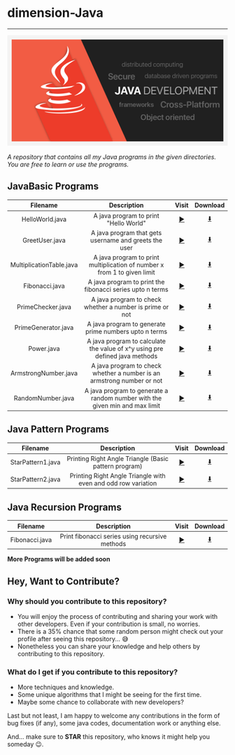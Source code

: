 # dimension-Java
---
![Java Banner](https://raw.githubusercontent.com/kode-logger/resource-data-storage/main/dimension-java/JavaBanner.jpg)

*A repository that contains all my Java programs in the given directories. You are free to learn or use the programs.*

## JavaBasic Programs

| Filename             | Description | Visit | Download |
| :----:               |    :----:     | :----:       | :----: |
| HelloWorld.java      | A java program to print "Hello World"       | [:arrow_forward:](https://github.com/kode-logger/dimension-Java/tree/main/JavaBasic/HelloWorld "HelloWorld.java") | [:arrow_down:](https://raw.githubusercontent.com/kode-logger/dimension-Java/main/JavaBasic/HelloWorld/HelloWorld.java "HelloWorld.java")
| GreetUser.java       | A java program that gets username and greets the user | [:arrow_forward:](https://github.com/kode-logger/dimension-Java/tree/main/JavaBasic/GreetUser "GreetUser.java") | [:arrow_down:](https://raw.githubusercontent.com/kode-logger/dimension-Java/main/JavaBasic/GreetUser/GreetUser.java "GreetUser.java")
| MultiplicationTable.java | A java program to print multiplication of number x from 1 to given limit | [:arrow_forward:](https://github.com/kode-logger/dimension-Java/tree/main/JavaBasic/MultiplicationTable "MultiplicationTable.java") | [:arrow_down:](https://raw.githubusercontent.com/kode-logger/dimension-Java/main/JavaBasic/MultiplicationTable/MultiplicationTable.java "MultiplicationTable.java")
| Fibonacci.java | A java program to print the fibonacci series upto n terms | [:arrow_forward:](https://github.com/kode-logger/dimension-Java/tree/main/JavaBasic/FibonacciSeries "Fibonacci.java") | [:arrow_down:](https://raw.githubusercontent.com/kode-logger/dimension-Java/main/JavaBasic/FibonacciSeries/Fibonacci.java "Fibonacci.java")
| PrimeChecker.java | A java program to check whether a number is prime or not | [:arrow_forward:](https://github.com/kode-logger/dimension-Java/tree/main/JavaBasic/PrimeChecker "PrimeChecker.java") | [:arrow_down:](https://raw.githubusercontent.com/kode-logger/dimension-Java/main/JavaBasic/PrimeChecker/PrimeChecker.java "PrimeChecker.java")
| PrimeGenerator.java | A java program to generate prime numbers upto n terms | [:arrow_forward:](https://github.com/kode-logger/dimension-Java/tree/main/JavaBasic/PrimeGenerator "PrimeGenerator.java") | [:arrow_down:](https://raw.githubusercontent.com/kode-logger/dimension-Java/main/JavaBasic/PrimeGenerator/PrimeGenerator.java "PrimeGenerator.java")
| Power.java | A java program to calculate the value of x^y using pre defined java methods | [:arrow_forward:](https://github.com/kode-logger/dimension-Java/tree/main/JavaBasic/Power "Power.java") | [:arrow_down:](https://raw.githubusercontent.com/kode-logger/dimension-Java/main/JavaBasic/Power/Power.java "Power.java")
| ArmstrongNumber.java | A java program to check whether a number is an armstrong  number or not | [:arrow_forward:](https://github.com/kode-logger/dimension-Java/tree/main/JavaBasic/ArmstrongNumber "ArmstrongNumber.java") | [:arrow_down:](https://raw.githubusercontent.com/kode-logger/dimension-Java/main/JavaBasic/ArmstrongNumber/ArmstrongNumber.java "ArmstrongNumber.java")
| RandomNumber.java | A java program to generate a random number with the given min and max limit | [:arrow_forward:](https://github.com/kode-logger/dimension-Java/tree/main/JavaBasic/RandomNumber "RandomNumber.java") | [:arrow_down:](https://raw.githubusercontent.com/kode-logger/dimension-Java/main/JavaBasic/RandomNumber/RandomNumber.java "RandomNumber.java")

## Java Pattern Programs

| Filename | Description | Visit | Download |
| :----:   | :----:      | :----: | :----: |
| StarPattern1.java | Printing Right Angle Triangle (Basic pattern program) | [:arrow_forward:](https://github.com/kode-logger/dimension-Java/tree/main/JavaPattern/StarPattern1) | [:arrow_down:](https://raw.githubusercontent.com/kode-logger/dimension-Java/main/JavaPattern/StarPattern1/StarPattern1.java) |
| StarPattern2.java | Printing Right Angle Triangle with even and odd row variation | [:arrow_forward:](https://github.com/kode-logger/dimension-Java/tree/main/JavaPattern/StarPattern2) | [:arrow_down:](https://raw.githubusercontent.com/kode-logger/dimension-Java/main/JavaPattern/StarPattern2/StarPattern2.java) |

## Java Recursion Programs

| Filename | Description | Visit | Download |
| :----:   | :----:      | :----: | :----: |
| Fibonacci.java | Print fibonacci series using recursive methods | [:arrow_forward:](https://github.com/kode-logger/dimension-Java/tree/main/JavaRecursion/Fibonacci "Fibonacci") | [:arrow_down:](https://raw.githubusercontent.com/kode-logger/dimension-Java/main/JavaRecursion/Fibonacci/Fibonacci.java "Fibonacci.java") |

**More Programs will be added soon**

## Hey, Want to Contribute?

### Why should you contribute to this repository?

- You will enjoy the process of contributing and sharing your work with other developers. Even if your contribution is
  small, no worries.
- There is a 35% chance that some random person might check out your profile after seeing this repository... 😅
- Nonetheless you can share your knowledge and help others by contributing to this repository.

### What do I get if you contribute to this repository?

- More techniques and knowledge.
- Some unique algorithms that I might be seeing for the first time.
- Maybe some chance to collaborate with new developers?

Last but not least, I am happy to welcome any contributions in the form of bug fixes (if any), some java codes,
documentation work or anything else.

And... make sure to **STAR** this repository, who knows it might help you someday 😉.
